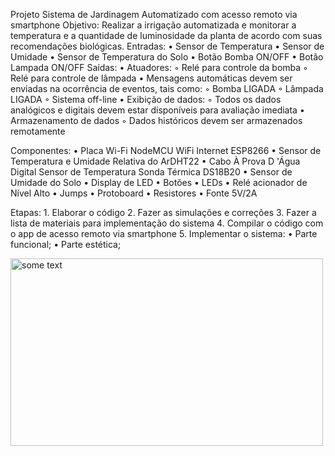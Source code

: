Projeto Sistema de Jardinagem Automatizado com acesso remoto via smartphone
Objetivo: Realizar a irrigação automatizada e monitorar a temperatura e a quantidade de luminosidade da planta de acordo com suas recomendações biológicas.
Entradas:
    • Sensor de Temperatura 
    • Sensor de Umidade
    • Sensor de Temperatura do Solo
    • Botão Bomba ON/OFF
    • Botão Lampada ON/OFF
Saídas:
    • Atuadores:
        ◦ Relé para controle da bomba
        ◦ Relé para controle de lâmpada
    • Mensagens automáticas devem ser enviadas na ocorrência de eventos, tais como:
        ◦ Bomba LIGADA
        ◦ Lâmpada LIGADA
        ◦ Sistema off-line
    • Exibição de dados:
        ◦ Todos os dados analógicos e digitais devem estar disponíveis para avaliação imediata
    • Armazenamento de dados
        ◦ Dados históricos devem ser armazenados remotamente
          
Componentes:
    •  Placa Wi-Fi NodeMCU WiFi Internet ESP8266
    • Sensor de Temperatura e Umidade Relativa do ArDHT22
    • Cabo À Prova D 'Água Digital Sensor de Temperatura Sonda Térmica DS18B20
    •  Sensor de Umidade do Solo
    •  Display de LED 
    •  Botões 
    •  LEDs 
    • Relé acionador de Nível Alto
    • Jumps 
    • Protoboard
    • Resistores
    • Fonte 5V/2A
      
Etapas:
    1. Elaborar o código
    2. Fazer as simulações e correções
    3. Fazer a lista de materiais para implementação do sistema 
    4. Compilar o código com o app de acesso remoto via smartphone 
    5. Implementar o sistema: 
    • Parte funcional;
    • Parte estética;

<img src="imagemtrab.png" alt="some text" width=500 height=300>
